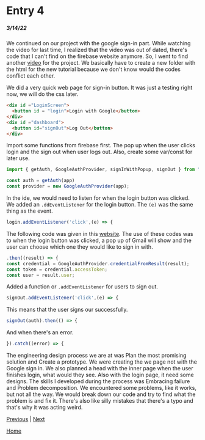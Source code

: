 # Entry 4
##### 3/14/22

We continued on our project with the google sign-in part. While watching the video for last time, I realized that the video was out of dated, there's code that I can't find on the firebase website anymore. So, I went to find another [video](https://firebase.google.com/docs/auth/web/google-signin) for the project. We basically have to create a new folder with the html for the new tutorial because we don't know would the codes conflict each other.


We did a very quick web page for sign-in button. It was just a testing right now, we will do the css later. 
```html
<div id ="LoginScreen">
  <button id = "login">Login with Google</button>
</div>
<div id ="dashboard">
  <button id="signOut">Log Out</button>
</div>
```

Import some functions from firebase first. The pop up when the user clicks login and the sign out when user logs out. Also, create some var/const for later use.
```js
import { getAuth, GoogleAuthProvider, signInWithPopup, signOut } from "https://www.gstatic.com/firebasejs/9.6.6/firebase-auth.js";

const auth = getAuth(app)
const provider = new GoogleAuthProvider(app);
```

In the ide, we would need to listen for when the login button was clicked. We added an `.ddEventListener` for the login button. The `(e)` was the same thing as the event.
```js
login.addEventListener('click',(e) => {
```

The following code was given in this [website](https://firebase.google.com/docs/auth/web/google-signin). The use of these codes was to when the login button was clicked, a pop up of Gmail will show and the user can choose which one they would like to sign in with.
```js
.then((result) => {
const credential = GoogleAuthProvider.credentialFromResult(result);
const token = credential.accessToken;
const user = result.user;
```


Added a function or `.addEventListener` for users to sign out.
```js
signOut.addEventListener('click',(e) => {
```
This means that the user signs our successfully.
```js
signOut(auth).then(() => {
```
And when there's an error.
```js
}).catch((error) => {
```

The engineering design process we are at was Plan the most promising solution and Create a prototype. We were creating the we page not with the Google sign in. We also planned a head with the inner page when the user finishes login, what would they see. Also with the login page, it need some designs. The skills I developed during the process was Embracing failure and Problem decomposition. We encountered some problems, like it works, but not all the way. We would break down our code and try to find what the problem is and fix it. There's also like silly mistakes that there's a typo and that's why it was acting weird.

[Previous](entry03.md) | [Next](entry05.md)

[Home](../README.md)
